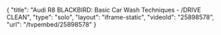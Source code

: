{
    "title": "Audi R8 BLACKBIRD: Basic Car Wash Techniques - \/DRIVE CLEAN",
    "type": "solo",
    "layout": "iframe-static",
    "videoId": "25898578",
    "url": "\/tvpembed\/25898578"
}